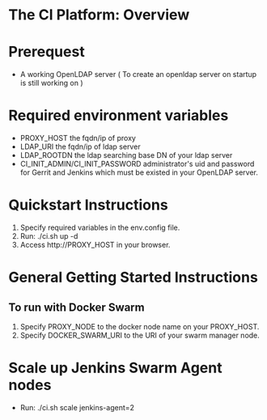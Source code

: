 # The CI Platform: Overview

# Prerequest

- A working OpenLDAP server ( To create an openldap server on startup is still working on )

# Required environment variables

- PROXY_HOST the fqdn/ip of proxy
- LDAP_URI the fqdn/ip of ldap server
- LDAP_ROOTDN the ldap searching base DN of your ldap server
- CI_INIT_ADMIN/CI_INIT_PASSWORD administrator's uid and password for Gerrit and Jenkins which must be existed in your OpenLDAP server.

# Quickstart Instructions

1. Specify required variables in the env.config file.
1. Run: ./ci.sh up -d
1. Access http://PROXY_HOST in your browser.

# General Getting Started Instructions

## To run with Docker Swarm

1. Specify PROXY_NODE to the docker node name on your PROXY_HOST.
1. Specify DOCKER_SWARM_URI to the URI of your swarm manager node.

# Scale up Jenkins Swarm Agent nodes

- Run: ./ci.sh scale jenkins-agent=2
